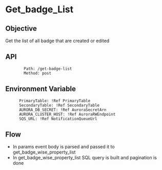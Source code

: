 # Get_badge_List

## Objective

Get the list of all badge that are created or edited

## API

            Path: /get-badge-list
            Method: post

## Environment Variable

          PrimaryTable: !Ref PrimaryTable
          SecondaryTable: !Ref SecondaryTable
          AURORA_DB_SECRET: !Ref AuroraSecretArn
          AURORA_CLUSTER_HOST: !Ref AuroraRWEndpoint
          SQS_URL: !Ref NotificationQueueUrl

## Flow

- In params event body is parsed and passed it to get_badge_wise_property_list
- In get_badge_wise_property_list SQL query is built and pagination is done
